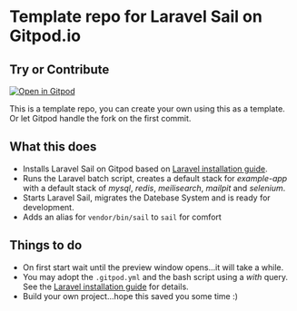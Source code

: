 # Template repo for Laravel Sail on Gitpod.io

## Try or Contribute

[![Open in Gitpod](https://gitpod.io/button/open-in-gitpod.svg)](https://gitpod.io#https://github.com/Eetezadi/Gitpod-Laravel-Sail)

This is a template repo, you can create your own using this as a template. Or let Gitpod handle the fork on the first commit.

## What this does

* Installs Laravel Sail on Gitpod based on [Laravel installation guide](https://laravel.com/docs/11.x/installation#sail-on-linux).
* Runs the Laravel batch script, creates a default stack for *example-app* with a default stack of *mysql*, *redis*, *meilisearch*, *mailpit* and *selenium*.
* Starts Laravel Sail, migrates the Datebase System and is ready for development.
* Adds an alias for `vendor/bin/sail` to `sail` for comfort

## Things to do
* On first start wait until the preview window opens...it will take a while.
* You may adopt the `.gitpod.yml` and the bash script using a *with* query. See the [Laravel installation guide](https://laravel.com/docs/11.x/installation#sail-on-linux) for details.
* Build your own project...hope this saved you some time :)

